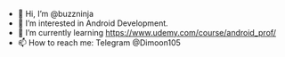 - 👋 Hi, I’m @buzzninja
- 👀 I’m interested in Android Development.
- 🌱 I’m currently learning https://www.udemy.com/course/android_prof/
- 📫 How to reach me: Telegram @Dimoon105
